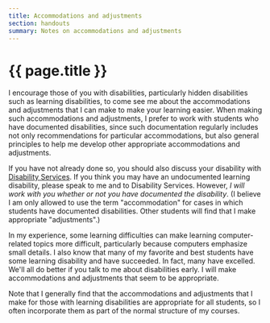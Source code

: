 ```yaml
---
title: Accommodations and adjustments
section: handouts
summary: Notes on accommodations and adjustments
---
```

# {{ page.title }}

I encourage those of you with disabilities, particularly hidden
disabilities such as learning disabilities, to come see me about
the accommodations and adjustments that I can make to make your
learning easier.  When making such accommodations and adjustments,
I prefer to work with students who have documented disabilities,
since such documentation regularly includes not only recommendations
for particular accommodations, but also general principles to help
me develop other appropriate accommodations and adjustments.

If you have not already done so, you should also discuss your
disability with [Disability 
Services](https://www.grinnell.edu/about/offices-services/academic-advising/disability-services).
If you think you may have an undocumented learning disability,
please speak to me and to Disability Services.  However, *I will work
with you whether or not you have documented the disability*.  (I
believe I am only allowed to use the term "accommodation" for cases
in which students have documented disabilities.  Other students
will find that I make appropriate "adjustments".)

In my experience, some learning difficulties can make learning
computer-related topics more difficult, particularly because computers
emphasize small details.  I also know that many of my favorite and
best students have some learning disability and have succeeded.  In
fact, many have excelled.  We'll all do better if you talk to me
about disabilities early.  I will make accommodations and adjustments
that seem to be appropriate.

Note that I generally find that the accommodations and adjustments
that I make for those with learning disabilities are appropriate
for all students, so I often incorporate them as part of the normal
structure of my courses.

